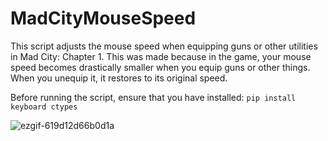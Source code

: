 # MadCityMouseSpeed
This script adjusts the mouse speed when equipping guns or other utilities in Mad City: Chapter 1.
This was made because in the game, your mouse speed becomes drastically smaller when you equip guns or other things.
When you unequip it, it restores to its original speed.

Before running the script, ensure that you have installed:
`pip install keyboard ctypes`

![ezgif-619d12d66b0d1a](https://github.com/user-attachments/assets/1766ee96-5119-49c7-8d72-5de8c52eae11)



